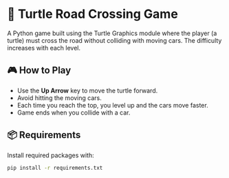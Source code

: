 # 🐢 Turtle Road Crossing Game

A Python game built using the Turtle Graphics module where the player (a turtle) must cross the road without colliding with moving cars. The difficulty increases with each level.

## 🎮 How to Play

- Use the **Up Arrow** key to move the turtle forward.
- Avoid hitting the moving cars.
- Each time you reach the top, you level up and the cars move faster.
- Game ends when you collide with a car.

## 📦 Requirements

Install required packages with:

```bash
pip install -r requirements.txt
